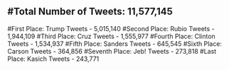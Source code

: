 #Total Number of Tweets: 11,577,145 
---
#First Place: Trump Tweets - 5,015,140
#Second Place: Rubio Tweets - 1,944,109
#Third Place: Cruz Tweets - 1,555,977
#Fourth Place: Clinton Tweets - 1,534,937
#Fifth Place: Sanders Tweets - 645,545
#Sixth Place: Carson Tweets - 364,856
#Seventh Place: Jeb! Tweets - 273,818
#Last Place: Kasich Tweets - 243,771
